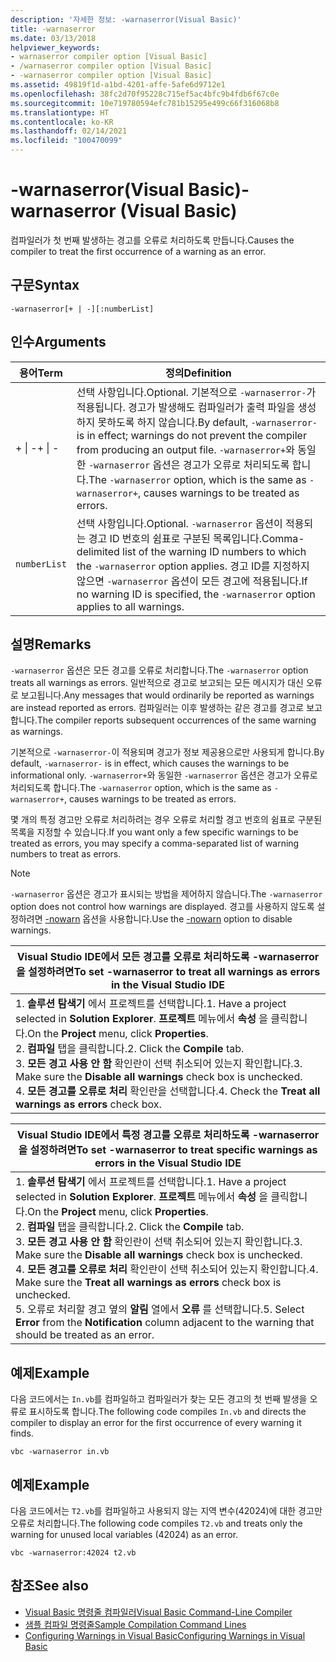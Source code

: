 ```yaml
---
description: '자세한 정보: -warnaserror(Visual Basic)'
title: -warnaserror
ms.date: 03/13/2018
helpviewer_keywords:
- warnaserror compiler option [Visual Basic]
- /warnaserror compiler option [Visual Basic]
- -warnaserror compiler option [Visual Basic]
ms.assetid: 49819f1d-a1bd-4201-affe-5afe6d9712e1
ms.openlocfilehash: 38fc2d70f95228c715ef5ac4bfc9b4fdb6f67c0e
ms.sourcegitcommit: 10e719780594efc781b15295e499c66f316068b8
ms.translationtype: HT
ms.contentlocale: ko-KR
ms.lasthandoff: 02/14/2021
ms.locfileid: "100470099"
---
```

# <a name="-warnaserror-visual-basic"></a><span data-ttu-id="fba69-103">-warnaserror(Visual Basic)</span><span class="sxs-lookup"><span data-stu-id="fba69-103">-warnaserror (Visual Basic)</span></span>

<span data-ttu-id="fba69-104">컴파일러가 첫 번째 발생하는 경고를 오류로 처리하도록 만듭니다.</span><span class="sxs-lookup"><span data-stu-id="fba69-104">Causes the compiler to treat the first occurrence of a warning as an error.</span></span>  
  
## <a name="syntax"></a><span data-ttu-id="fba69-105">구문</span><span class="sxs-lookup"><span data-stu-id="fba69-105">Syntax</span></span>  
  
```console  
-warnaserror[+ | -][:numberList]  
```  
  
## <a name="arguments"></a><span data-ttu-id="fba69-106">인수</span><span class="sxs-lookup"><span data-stu-id="fba69-106">Arguments</span></span>  
  
|<span data-ttu-id="fba69-107">용어</span><span class="sxs-lookup"><span data-stu-id="fba69-107">Term</span></span>|<span data-ttu-id="fba69-108">정의</span><span class="sxs-lookup"><span data-stu-id="fba69-108">Definition</span></span>|  
|---|---|  
|<span data-ttu-id="fba69-109">+ &#124; -</span><span class="sxs-lookup"><span data-stu-id="fba69-109">+ &#124; -</span></span>|<span data-ttu-id="fba69-110">선택 사항입니다.</span><span class="sxs-lookup"><span data-stu-id="fba69-110">Optional.</span></span> <span data-ttu-id="fba69-111">기본적으로 `-warnaserror-`가 적용됩니다. 경고가 발생해도 컴파일러가 출력 파일을 생성하지 못하도록 하지 않습니다.</span><span class="sxs-lookup"><span data-stu-id="fba69-111">By default, `-warnaserror-` is in effect; warnings do not prevent the compiler from producing an output file.</span></span> <span data-ttu-id="fba69-112">`-warnaserror+`와 동일한 `-warnaserror` 옵션은 경고가 오류로 처리되도록 합니다.</span><span class="sxs-lookup"><span data-stu-id="fba69-112">The `-warnaserror` option, which is the same as `-warnaserror+`, causes warnings to be treated as errors.</span></span>|  
|`numberList`|<span data-ttu-id="fba69-113">선택 사항입니다.</span><span class="sxs-lookup"><span data-stu-id="fba69-113">Optional.</span></span> <span data-ttu-id="fba69-114">`-warnaserror` 옵션이 적용되는 경고 ID 번호의 쉼표로 구분된 목록입니다.</span><span class="sxs-lookup"><span data-stu-id="fba69-114">Comma-delimited list of the warning ID numbers to which the `-warnaserror` option applies.</span></span> <span data-ttu-id="fba69-115">경고 ID를 지정하지 않으면 `-warnaserror` 옵션이 모든 경고에 적용됩니다.</span><span class="sxs-lookup"><span data-stu-id="fba69-115">If no warning ID is specified, the `-warnaserror` option applies to all warnings.</span></span>|  
  
## <a name="remarks"></a><span data-ttu-id="fba69-116">설명</span><span class="sxs-lookup"><span data-stu-id="fba69-116">Remarks</span></span>  

 <span data-ttu-id="fba69-117">`-warnaserror` 옵션은 모든 경고를 오류로 처리합니다.</span><span class="sxs-lookup"><span data-stu-id="fba69-117">The `-warnaserror` option treats all warnings as errors.</span></span> <span data-ttu-id="fba69-118">일반적으로 경고로 보고되는 모든 메시지가 대신 오류로 보고됩니다.</span><span class="sxs-lookup"><span data-stu-id="fba69-118">Any messages that would ordinarily be reported as warnings are instead reported as errors.</span></span> <span data-ttu-id="fba69-119">컴파일러는 이후 발생하는 같은 경고를 경고로 보고합니다.</span><span class="sxs-lookup"><span data-stu-id="fba69-119">The compiler reports subsequent occurrences of the same warning as warnings.</span></span>  
  
 <span data-ttu-id="fba69-120">기본적으로 `-warnaserror-`이 적용되며 경고가 정보 제공용으로만 사용되게 합니다.</span><span class="sxs-lookup"><span data-stu-id="fba69-120">By default, `-warnaserror-` is in effect, which causes the warnings to be informational only.</span></span> <span data-ttu-id="fba69-121">`-warnaserror+`와 동일한 `-warnaserror` 옵션은 경고가 오류로 처리되도록 합니다.</span><span class="sxs-lookup"><span data-stu-id="fba69-121">The `-warnaserror` option, which is the same as `-warnaserror+`, causes warnings to be treated as errors.</span></span>  
  
 <span data-ttu-id="fba69-122">몇 개의 특정 경고만 오류로 처리하려는 경우 오류로 처리할 경고 번호의 쉼표로 구분된 목록을 지정할 수 있습니다.</span><span class="sxs-lookup"><span data-stu-id="fba69-122">If you want only a few specific warnings to be treated as errors, you may specify a comma-separated list of warning numbers to treat as errors.</span></span>  
  
> [!NOTE]
> <span data-ttu-id="fba69-123">`-warnaserror` 옵션은 경고가 표시되는 방법을 제어하지 않습니다.</span><span class="sxs-lookup"><span data-stu-id="fba69-123">The `-warnaserror` option does not control how warnings are displayed.</span></span> <span data-ttu-id="fba69-124">경고를 사용하지 않도록 설정하려면 [-nowarn](nowarn.md) 옵션을 사용합니다.</span><span class="sxs-lookup"><span data-stu-id="fba69-124">Use the [-nowarn](nowarn.md) option to disable warnings.</span></span>  
  
|<span data-ttu-id="fba69-125">Visual Studio IDE에서 모든 경고를 오류로 처리하도록 -warnaserror을 설정하려면</span><span class="sxs-lookup"><span data-stu-id="fba69-125">To set -warnaserror to treat all warnings as errors in the Visual Studio IDE</span></span>|  
|---|  
|<span data-ttu-id="fba69-126">1.  **솔루션 탐색기** 에서 프로젝트를 선택합니다.</span><span class="sxs-lookup"><span data-stu-id="fba69-126">1.  Have a project selected in **Solution Explorer**.</span></span> <span data-ttu-id="fba69-127">**프로젝트** 메뉴에서 **속성** 을 클릭합니다.</span><span class="sxs-lookup"><span data-stu-id="fba69-127">On the **Project** menu, click **Properties**.</span></span> <br /><span data-ttu-id="fba69-128">2.  **컴파일** 탭을 클릭합니다.</span><span class="sxs-lookup"><span data-stu-id="fba69-128">2.  Click the **Compile** tab.</span></span><br /><span data-ttu-id="fba69-129">3.  **모든 경고 사용 안 함** 확인란이 선택 취소되어 있는지 확인합니다.</span><span class="sxs-lookup"><span data-stu-id="fba69-129">3.  Make sure the **Disable all warnings** check box is unchecked.</span></span><br /><span data-ttu-id="fba69-130">4.  **모든 경고를 오류로 처리** 확인란을 선택합니다.</span><span class="sxs-lookup"><span data-stu-id="fba69-130">4.  Check the **Treat all warnings as errors** check box.</span></span>|  
  
|<span data-ttu-id="fba69-131">Visual Studio IDE에서 특정 경고를 오류로 처리하도록 -warnaserror을 설정하려면</span><span class="sxs-lookup"><span data-stu-id="fba69-131">To set -warnaserror to treat specific warnings as errors in the Visual Studio IDE</span></span>|  
|---|  
|<span data-ttu-id="fba69-132">1.  **솔루션 탐색기** 에서 프로젝트를 선택합니다.</span><span class="sxs-lookup"><span data-stu-id="fba69-132">1.  Have a project selected in **Solution Explorer**.</span></span> <span data-ttu-id="fba69-133">**프로젝트** 메뉴에서 **속성** 을 클릭합니다.</span><span class="sxs-lookup"><span data-stu-id="fba69-133">On the **Project** menu, click **Properties**.</span></span><br /><span data-ttu-id="fba69-134">2.  **컴파일** 탭을 클릭합니다.</span><span class="sxs-lookup"><span data-stu-id="fba69-134">2.  Click the **Compile** tab.</span></span><br /><span data-ttu-id="fba69-135">3.  **모든 경고 사용 안 함** 확인란이 선택 취소되어 있는지 확인합니다.</span><span class="sxs-lookup"><span data-stu-id="fba69-135">3.  Make sure the **Disable all warnings** check box is unchecked.</span></span><br /><span data-ttu-id="fba69-136">4.  **모든 경고를 오류로 처리** 확인란이 선택 취소되어 있는지 확인합니다.</span><span class="sxs-lookup"><span data-stu-id="fba69-136">4.  Make sure the **Treat all warnings as errors** check box is unchecked.</span></span><br /><span data-ttu-id="fba69-137">5.  오류로 처리할 경고 옆의 **알림** 열에서 **오류** 를 선택합니다.</span><span class="sxs-lookup"><span data-stu-id="fba69-137">5.  Select **Error** from the **Notification** column adjacent to the warning that should be treated as an error.</span></span>|  
  
## <a name="example"></a><span data-ttu-id="fba69-138">예제</span><span class="sxs-lookup"><span data-stu-id="fba69-138">Example</span></span>  

 <span data-ttu-id="fba69-139">다음 코드에서는 `In.vb`를 컴파일하고 컴파일러가 찾는 모든 경고의 첫 번째 발생을 오류로 표시하도록 합니다.</span><span class="sxs-lookup"><span data-stu-id="fba69-139">The following code compiles `In.vb` and directs the compiler to display an error for the first occurrence of every warning it finds.</span></span>  
  
```console
vbc -warnaserror in.vb  
```  
  
## <a name="example"></a><span data-ttu-id="fba69-140">예제</span><span class="sxs-lookup"><span data-stu-id="fba69-140">Example</span></span>  

 <span data-ttu-id="fba69-141">다음 코드에서는 `T2.vb`를 컴파일하고 사용되지 않는 지역 변수(42024)에 대한 경고만 오류로 처리합니다.</span><span class="sxs-lookup"><span data-stu-id="fba69-141">The following code compiles `T2.vb` and treats only the warning for unused local variables (42024) as an error.</span></span>  
  
```console
vbc -warnaserror:42024 t2.vb  
```  
  
## <a name="see-also"></a><span data-ttu-id="fba69-142">참조</span><span class="sxs-lookup"><span data-stu-id="fba69-142">See also</span></span>

- [<span data-ttu-id="fba69-143">Visual Basic 명령줄 컴파일러</span><span class="sxs-lookup"><span data-stu-id="fba69-143">Visual Basic Command-Line Compiler</span></span>](index.md)
- [<span data-ttu-id="fba69-144">샘플 컴파일 명령줄</span><span class="sxs-lookup"><span data-stu-id="fba69-144">Sample Compilation Command Lines</span></span>](sample-compilation-command-lines.md)
- [<span data-ttu-id="fba69-145">Configuring Warnings in Visual Basic</span><span class="sxs-lookup"><span data-stu-id="fba69-145">Configuring Warnings in Visual Basic</span></span>](/visualstudio/ide/configuring-warnings-in-visual-basic)
